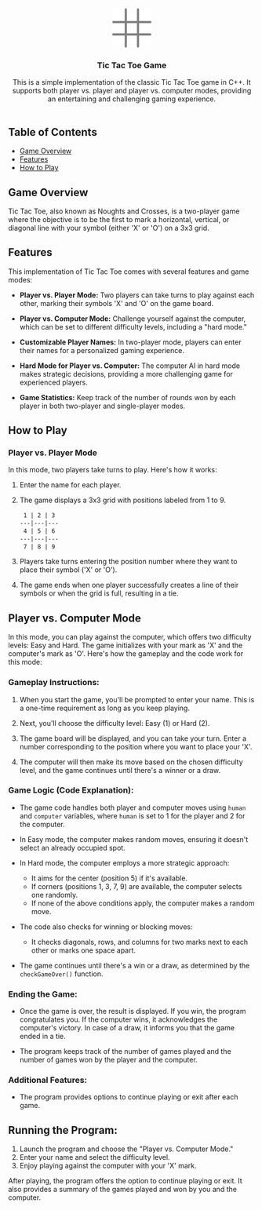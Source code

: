 <br/>
<p align="center">
  <a href="https://github.com/AhmedA007/tictactoe">
    <img src="source\image.png"" alt="Logo" width="80" height="80">
  </a>

  <h3 align="center">Tic Tac Toe Game</h3>

  <p align="center">
    This is a simple implementation of the classic Tic Tac Toe game in C++. It supports both player vs. player and player vs. computer modes, providing an entertaining and challenging gaming experience.
    <br/>
    <br/>
  </p>
</p>


## Table of Contents
- [Game Overview](#game-overview)
- [Features](#features)
- [How to Play](#how-to-play)

## Game Overview

Tic Tac Toe, also known as Noughts and Crosses, is a two-player game where the objective is to be the first to mark a horizontal, vertical, or diagonal line with your symbol (either 'X' or 'O') on a 3x3 grid.

## Features

This implementation of Tic Tac Toe comes with several features and game modes:

- **Player vs. Player Mode:** Two players can take turns to play against each other, marking their symbols 'X' and 'O' on the game board.

- **Player vs. Computer Mode:** Challenge yourself against the computer, which can be set to different difficulty levels, including a "hard mode."

- **Customizable Player Names:** In two-player mode, players can enter their names for a personalized gaming experience.

- **Hard Mode for Player vs. Computer:** The computer AI in hard mode makes strategic decisions, providing a more challenging game for experienced players.

- **Game Statistics:** Keep track of the number of rounds won by each player in both two-player and single-player modes.

## How to Play

### Player vs. Player Mode

In this mode, two players take turns to play. Here's how it works:

1. Enter the name for each player.
2. The game displays a 3x3 grid with positions labeled from 1 to 9.

    ```
     1 | 2 | 3
    ---|---|---
     4 | 5 | 6
    ---|---|---
     7 | 8 | 9
    ```

3. Players take turns entering the position number where they want to place their symbol ('X' or 'O').
4. The game ends when one player successfully creates a line of their symbols or when the grid is full, resulting in a tie.

## Player vs. Computer Mode

In this mode, you can play against the computer, which offers two difficulty levels: Easy and Hard. The game initializes with your mark as 'X' and the computer's mark as 'O'. Here's how the gameplay and the code work for this mode:

### Gameplay Instructions:

1. When you start the game, you'll be prompted to enter your name. This is a one-time requirement as long as you keep playing.

2. Next, you'll choose the difficulty level: Easy (1) or Hard (2).

3. The game board will be displayed, and you can take your turn. Enter a number corresponding to the position where you want to place your 'X'.

4. The computer will then make its move based on the chosen difficulty level, and the game continues until there's a winner or a draw.

### Game Logic (Code Explanation):

- The game code handles both player and computer moves using `human` and `computer` variables, where `human` is set to 1 for the player and 2 for the computer.

- In Easy mode, the computer makes random moves, ensuring it doesn't select an already occupied spot.

- In Hard mode, the computer employs a more strategic approach:
  - It aims for the center (position 5) if it's available.
  - If corners (positions 1, 3, 7, 9) are available, the computer selects one randomly.
  - If none of the above conditions apply, the computer makes a random move.

- The code also checks for winning or blocking moves:
  - It checks diagonals, rows, and columns for two marks next to each other or marks one space apart.

- The game continues until there's a win or a draw, as determined by the `checkGameOver()` function.

### Ending the Game:

- Once the game is over, the result is displayed. If you win, the program congratulates you. If the computer wins, it acknowledges the computer's victory. In case of a draw, it informs you that the game ended in a tie.

- The program keeps track of the number of games played and the number of games won by the player and the computer.

### Additional Features:

- The program provides options to continue playing or exit after each game.

## Running the Program:

1. Launch the program and choose the "Player vs. Computer Mode."
2. Enter your name and select the difficulty level.
3. Enjoy playing against the computer with your 'X' mark.

After playing, the program offers the option to continue playing or exit. It also provides a summary of the games played and won by you and the computer.

